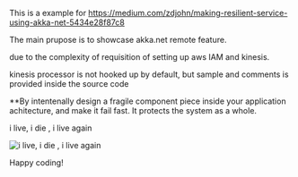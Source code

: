 This is a example for https://medium.com/zdjohn/making-resilient-service-using-akka-net-5434e28f87c8

The main prupose is to showcase akka.net remote feature.

due to the complexity of requisition of setting up aws IAM and kinesis.

kinesis processor is not hooked up by default, but sample and comments is provided inside the source code

**By intentenally design a fragile component piece inside your application achitecture, and make it fail fast. 
It protects the system as a whole.

i live, i die , i live again

![i live, i die , i live again](http://i.makeagif.com/media/6-02-2016/X0PGo3.gif)


Happy coding!
